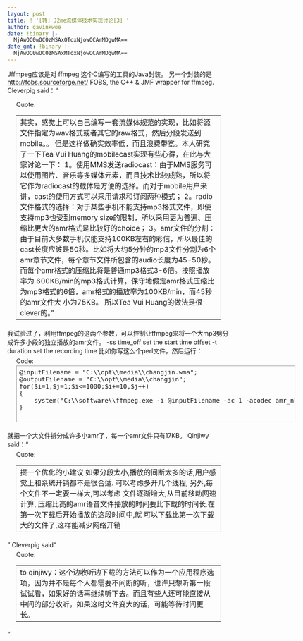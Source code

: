 ```yaml
---
layout: post
title: ! '[转] J2me流媒体技术实现讨论[3] '
author: gavinkwoe
date: !binary |-
  MjAwOC0wOC0zMSAxOToxNjowOCArMDgwMA==
date_gmt: !binary |-
  MjAwOC0wOC0zMSAxMToxNjowOCArMDgwMA==
---
```

Jffmpeg应该是对 ffmpeg 这个C编写的工具的Java封装。
另一个封装的是
<a href="http://fobs.sourceforge.net/" target="_blank">http://fobs.sourceforge.net/</a>
FOBS, the C++ & JMF wrapper for ffmpeg.
Cleverpig said：“
<div style="margin: 5px 20px 20px;">
<div class="smallfont" style="margin-bottom: 2px;">Quote:</div>
<table border="0" cellspacing="0" cellpadding="6" width="100%">
<tbody>
<tr>
<td class="alt2" style="border: 1px inset;">其实，感觉上可以自己编写一套流媒体规范的实现，比如将源文件指定为wav格式或者其它的raw格式，然后分段发送到mobile。。
但是这样做确实效率低，而且浪费带宽。本人研究了一下Tea Vui Huang的mobilecast实现有些心得，在此与大家讨论一下：
1。使用MMS发送radiocast：由于MMS服务可以使用图片、音乐等多媒体元素，而且技术比较成熟，所以将它作为radiocast的载体是方便的选择。而对于mobile用户来讲，cast的使用方式可以采用请求和订阅两种模式；
2。radio文件格式的选择：对于某些手机不能支持mp3格式文件，即使支持mp3也受到memory size的限制，所以采用更为普遍、压缩比更大的amr格式是比较好的choice；
3。amr文件的分割：由于目前大多数手机仅能支持100KB左右的彩信，所以最佳的cast长度应该是50秒。比如将大约5分钟的mp3文件分割为6个 amr章节文件，每个章节文件所包含的audio长度为45-50秒。而每个amr格式的压缩比将是普通mp3格式3-6倍。按照播放率为 600KB/min的mp3格式计算，保守地假定amr格式压缩比为mp3格式的6倍，amr格式的播放率为100KB/min，而45秒的amr文件大 小为75KB。
所以Tea Vui Huang的做法是很clever的。”</td>
</tr>
</tbody></table>
</div>
我试验过了，利用ffmpeg的这两个参数，可以控制让ffmpeg来将一个大mp3劈分成许多小段的独立播放的amr文件。
-ss time_off        set the start time offset
-t duration         set the recording time
比如你写这么个perl文件，然后运行：
<div style="margin: 5px 20px 20px;">
<div class="smallfont" style="margin-bottom: 2px;">Code:</div>
<pre class="alt2" style="border: 1px inset; margin: 0px; padding: 6px; overflow: auto; width: 620px; height: 114px; text-align: left;" dir="ltr">@inputFilename = "C:\\opt\\media\\changjin.wma";
@outputFilename = "C:\\opt\\media\\changjin";
for($i=1,$j=1;$i<=1000;$i+=10,$j++)
{
    system("C:\\software\\ffmpeg.exe -i @inputFilename -ac 1 -acodec amr_nb -t 10 -ss $i @outputFilename.$j.\".amr\"");
}</pre>
</div>
就把一个大文件拆分成许多小amr了，每一个amr文件只有17KB。
Qinjiwy said：“
<div style="margin: 5px 20px 20px;">
<div class="smallfont" style="margin-bottom: 2px;">Quote:</div>
<table border="0" cellspacing="0" cellpadding="6" width="100%">
<tbody>
<tr>
<td class="alt2" style="border: 1px inset;">提一个优化的小建议
如果分段太小,播放的间断太多的话,用户感觉上和系统开销都不是很合适.
可以考虑多开几个线程, 另外,每个文件不一定要一样大,可以考虑
文件逐渐增大,从目前移动网速计算,
压缩比高的amr语音文件播放的时间要比下载的时间长.在第一次下载后开始播放的这段时间中,就
可以下载比第一次下载大的文件了,这样能减少网络开销</td>
</tr>
</tbody></table>
</div>
”
Cleverpig said“
<div style="margin: 5px 20px 20px;">
<div class="smallfont" style="margin-bottom: 2px;">Quote:</div>
<table border="0" cellspacing="0" cellpadding="6" width="100%">
<tbody>
<tr>
<td class="alt2" style="border: 1px inset;">to qinjiwy：这个边收听边下载的方法可以作为一个应用程序选项，因为并不是每个人都需要不间断的听，也许只想听第一段试试看，如果好的话再继续听下去。而且有些人还可能直接从中间的部分收听，如果这时文件变大的话，可能等待时间更长。</td>
</tr>
</tbody></table>
</div>
”

